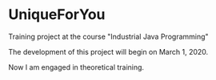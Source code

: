 # UniqueForYou
Training project at the course "Industrial Java Programming"

The development of this project will begin on March 1, 2020.

Now I am engaged in theoretical training.

